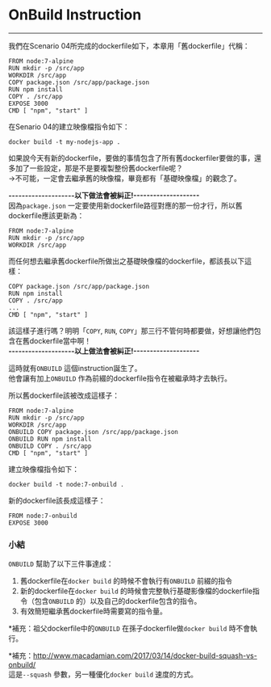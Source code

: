 
# OnBuild Instruction

---

我們在Scenario 04所完成的dockerfile如下，本章用「舊dockerfile」代稱：
```
FROM node:7-alpine
RUN mkdir -p /src/app
WORKDIR /src/app
COPY package.json /src/app/package.json
RUN npm install
COPY . /src/app
EXPOSE 3000
CMD [ "npm", "start" ]
```
在Senario 04的建立映像檔指令如下：
```
docker build -t my-nodejs-app .
```
如果說今天有新的dockerfile，要做的事情包含了所有舊dockerfiler要做的事，還多加了一些設定，那是不是要複製整份舊dockerfile呢？  
->不可能，一定會去繼承舊的映像檔，畢竟都有「基礎映像檔」的觀念了。

**--------------------以下做法會被糾正!--------------------**  
因為`package.json` 一定要使用新dockerfile路徑對應的那一份才行，所以舊dockerfile應該更新為：
```
FROM node:7-alpine
RUN mkdir -p /src/app
WORKDIR /src/app
```
而任何想去繼承舊dockerfile所做出之基礎映像檔的dockerfile，都該長以下這樣：
```
COPY package.json /src/app/package.json
RUN npm install
COPY . /src/app
...
CMD [ "npm", "start" ]
```
該這樣子進行嗎？明明「`COPY`, `RUN`, `COPY`」那三行不管何時都要做，好想讓他們包含在舊dockerfile當中啊！  
**--------------------以上做法會被糾正!--------------------**

這時就有`ONBUILD` 這個instruction誕生了。  
他會讓有加上`ONBUILD` 作為前綴的dockerfile指令在被繼承時才去執行。

所以舊dockerfile該被改成這樣子：
```
FROM node:7-alpine
RUN mkdir -p /src/app
WORKDIR /src/app
ONBUILD COPY package.json /src/app/package.json
ONBUILD RUN npm install
ONBUILD COPY . /src/app
CMD [ "npm", "start" ]
```
建立映像檔指令如下：
```
docker build -t node:7-onbuild .
```
新的dockerfile該長成這樣子：
```
FROM node:7-onbuild
EXPOSE 3000
```
### 小結
`ONBUILD` 幫助了以下三件事達成：

1. 舊dockerfile在`docker build` 的時候不會執行有`ONBUILD` 前綴的指令
2. 新的dockerfile在`docker build` 的時候會完整執行基礎影像檔的dockerfile指令（包含`ONBUILD` 的）以及自己的dockerfile包含的指令。
3. 有效簡短繼承舊dockerfile時需要寫的指令量。

*補充：祖父dockerfile中的`ONBUILD` 在孫子dockerfile做`docker build` 時不會執行。

*補充：http://www.macadamian.com/2017/03/14/docker-build-squash-vs-onbuild/  
這是`--squash` 參數，另一種優化`docker build` 速度的方式。
